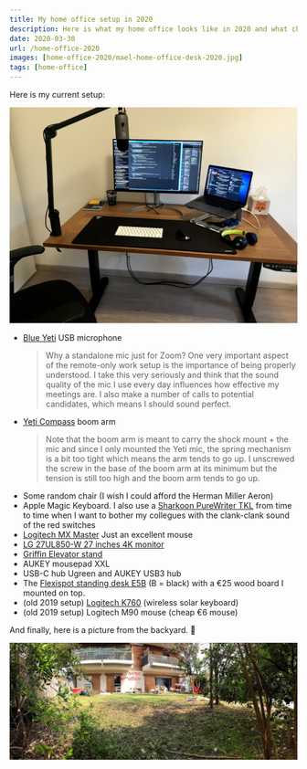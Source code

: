 ```yaml
---
title: My home office setup in 2020
description: Here is what my home office looks like in 2020 and what changed between 2019 and 2020!
date: 2020-03-30
url: /home-office-2020
images: [home-office-2020/mael-home-office-desk-2020.jpg]
tags: [home-office]
---
```


Here is my current setup:

![My home office in 2020](mael-home-office-desk-2020.jpg)

- [Blue Yeti](https://www.bluedesigns.com/products/yeti) USB microphone
  > Why a standalone mic just for Zoom? One very important aspect of the
  > remote-only work setup is the importance of being properly understood.
  > I take this very seriously and think that the sound quality of the mic
  > I use every day influences how effective my meetings are. I also make a
  > number of calls to potential candidates, which means I should sound
  > perfect.
- [Yeti Compass](https://www.bluedesigns.com/products/compass) boom arm
  > Note that the boom arm is meant to carry the shock mount + the mic and
  > since I only mounted the Yeti mic, the spring mechanism is a bit too
  > tight which means the arm tends to go up. I unscrewed the screw in the
  > base of the boom arm at its minimum but the tension is still too high
  > and the boom arm tends to go up.
- Some random chair (I wish I could afford the Herman Miller Aeron)
- Apple Magic Keyboard. I also use a [Sharkoon PureWriter
  TKL](https://fr.sharkoon.com/product/PureWriter%20TKL) from time to time
  when I want to bother my collegues with the clank-clank sound of the red
  switches
- [Logitech MX
  Master](https://www.amazon.co.uk/Logitech-Master-Wireless-Bluetooth-Windows/dp/B00ULNAOMA)
  Just an excellent mouse
- [LG 27UL850-W 27 inches 4K monitor](https://www.amazon.com/LG-27UL850-W-Display-DisplayHDR-Connectivity/dp/B07MKT1W65/ref=cm_cr_arp_d_product_top?ie=UTF8)
- [Griffin Elevator stand](https://griffintechnology.com/products/stands-and-mounts/elevator)
- AUKEY mousepad XXL
- USB-C hub Ugreen and AUKEY USB3 hub
- The [Flexispot standing desk
  E5B](https://www.amazon.co.uk/FlexiSpot-Adjustable-Electric-Standing-Automatic/dp/B071G2NSRP/ref=sr_1_fkmr0_1?keywords=flexispot%2BE5B&qid=1563776981&s=electronics&sr=8-1-fkmr0&th=1)
  (B = black) with a €25 wood board I mounted on top.
- (old 2019 setup) [Logitech K760](https://www.amazon.com/Logitech-Wireless-Solar-Kebyoard-iPhone/dp/B007VL8Y2C) (wireless solar keyboard)
- (old 2019 setup) Logitech M90 mouse (cheap €6 mouse)


<!--
## Cool software stuff

- USB overdrive (the default macOS mouse acceleration drives me crazy; also
  allows me to invert up/down scolling for the mouse only; I keep "natural
  scrolling" turned on in the system settings)
- HyperSwitch for switching between windows with <kbd>alt+tab</kbd> (<kbd>cmd+tab</kbd> only allows to switch between apps)
- iTerm 2 + zsh + antigen + async prompt theme (agkozak-zsh-prompt) + tons
  of stuff around command line
-->

And finally, here is a picture from the backyard. 🙂

![Backyard](at-maels.jpg)

<script src="https://utteranc.es/client.js"
        repo="maelvls/maelvls.github.io"
        issue-term="pathname"
        label="💬"
        theme="github-light"
        crossorigin="anonymous"
        async>
</script>
